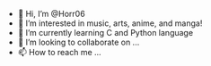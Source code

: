 - 👋 Hi, I’m @Horr06
- 👀 I’m interested in music, arts, anime, and manga!
- 🌱 I’m currently learning C and Python language
- 💞️ I’m looking to collaborate on ...
- 📫 How to reach me ...

<!---
Horr06/Horr06 is a ✨ special ✨ repository because its `README.md` (this file) appears on your GitHub profile.
You can click the Preview link to take a look at your changes.
--->
